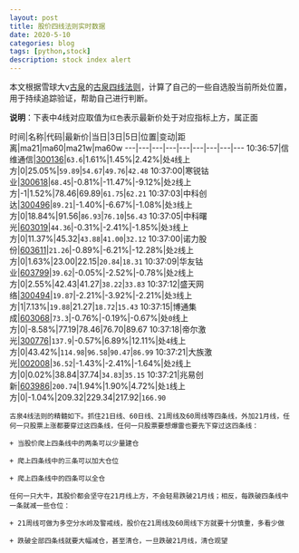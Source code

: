 ```yaml
---
layout: post
title: 股价四线法则实时数据
date: 2020-5-10
categories: blog
tags: [python,stock]
description: stock index alert
---
```



本文根据雪球大v[古泉](https://xueqiu.com/u/7148646888)的[古泉四线法则](https://xueqiu.com/7148646888/130498192)，计算了自己的一些自选股当前所处位置，用于持续追踪验证，帮助自己进行判断。

**说明**：下表中4线对应取值为`红色`表示最新价处于对应指标上方，属正面

时间|名称|代码|最新价|当日|3日|5日|位置|变动|距离|ma21|ma60|ma21w|ma60w
---|---|---|---|---|---|---|---|---
10:36:57|信维通信|[300136](https://xueqiu.com/S/SZ300136)|`63.6`|1.61%|1.45%|2.42%|处`4`线上方|0|25.05%|`59.89`|`54.67`|`49.76`|`42.48`
10:37:00|寒锐钴业|[300618](https://xueqiu.com/S/SZ300618)|`68.45`|-0.81%|-11.47%|-9.12%|处`2`线上方|-1|1.52%|78.46|69.89|`61.75`|`62.21`
10:37:03|中科创达|[300496](https://xueqiu.com/S/SZ300496)|`89.21`|-1.40%|-6.67%|-1.08%|处`3`线上方|0|18.84%|91.56|`86.93`|`76.10`|`56.43`
10:37:05|中科曙光|[603019](https://xueqiu.com/S/SH603019)|`44.36`|-0.31%|-2.41%|-1.85%|处`3`线上方|0|11.37%|45.32|`43.88`|`41.00`|`32.12`
10:37:00|诺力股份|[603611](https://xueqiu.com/S/SH603611)|`21.26`|-0.89%|-6.21%|-12.28%|处`2`线上方|0|1.63%|23.00|22.15|`20.84`|`18.31`
10:37:09|华友钴业|[603799](https://xueqiu.com/S/SH603799)|`39.62`|-0.05%|-2.52%|-0.78%|处`2`线上方|0|2.55%|42.43|41.27|`38.22`|`33.83`
10:37:12|盛天网络|[300494](https://xueqiu.com/S/SZ300494)|`19.87`|-2.21%|-3.92%|-2.21%|处`3`线上方|1|7.13%|`19.88`|21.27|`18.72`|`15.43`
10:37:15|博通集成|[603068](https://xueqiu.com/S/SH603068)|`73.3`|-0.76%|-0.19%|-0.67%|处`0`线上方|0|-8.58%|77.19|78.46|76.70|89.67
10:37:18|帝尔激光|[300776](https://xueqiu.com/S/SZ300776)|`137.9`|-0.57%|6.89%|12.11%|处`4`线上方|0|43.42%|`114.98`|`96.58`|`90.47`|`86.99`
10:37:21|大族激光|[002008](https://xueqiu.com/S/SZ002008)|`36.52`|-1.43%|-2.41%|-1.64%|处`2`线上方|0|0.02%|38.84|37.74|`34.83`|`35.15`
10:37:21|兆易创新|[603986](https://xueqiu.com/S/SH603986)|`200.74`|1.94%|1.90%|4.72%|处`1`线上方|0|-1.04%|209.32|229.34|217.92|`166.90`

```
古泉4线法则的精髓如下。抓住21日线、60日线、21周线及60周线等四条线，外加21月线，任何一只股票上涨都要穿过这四条线，任何一只股票要想爆雷也要先下穿过这四条线：

+ 当股价爬上四条线中的两条可以少量建仓

+ 爬上四条线中的三条可以加大仓位

+ 爬上四条线中的四条可以全仓

任何一只大牛，其股价都会坚守在21月线上方，不会轻易跌破21月线；相反，每跌破四条线中一条就减一些仓位：

+ 21周线可做为多空分水岭及警戒线，股价在21周线及60周线下方就要十分慎重，多看少做

+ 跌破全部四条线就要大幅减仓，甚至清仓，一旦跌破21月线，清仓观望
```